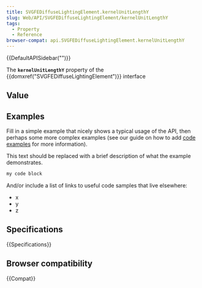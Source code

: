 ```yaml
---
title: SVGFEDiffuseLightingElement.kernelUnitLengthY
slug: Web/API/SVGFEDiffuseLightingElement/kernelUnitLengthY
tags:
  - Property
  - Reference
browser-compat: api.SVGFEDiffuseLightingElement.kernelUnitLengthY
---
```

{{DefaultAPISidebar("")}}

The **`kernelUnitLengthY`** property of the {{domxref("SVGFEDiffuseLightingElement")}} interface 

## Value



## Examples

Fill in a simple example that nicely shows a typical usage of the API, then perhaps some more complex examples (see our guide on how to add [code examples](/en-US/docs/MDN/Contribute/Structures/Code_examples) for more information).

This text should be replaced with a brief description of what the example demonstrates.

```js
my code block
```

And/or include a list of links to useful code samples that live elsewhere:

*   x
*   y
*   z

## Specifications

{{Specifications}}

## Browser compatibility

{{Compat}}


